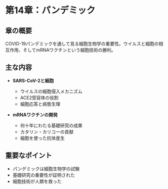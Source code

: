 # 第14章：パンデミック

## 章の概要
COVID-19パンデミックを通して見る細胞生物学の重要性。ウイルスと細胞の相互作用、そしてmRNAワクチンという細胞技術の勝利。

## 主な内容
- **SARS-CoV-2と細胞**
  - ウイルスの細胞侵入メカニズム
  - ACE2受容体の役割
  - 細胞応答と病態生理

- **mRNAワクチンの開発**
  - 何十年にわたる基礎研究の成果
  - カタリン・カリコーの貢献
  - 細胞を使った抗体産生

## 重要なポイント
- パンデミックは細胞生物学の試験
- 基礎研究の重要性が証明された
- 細胞技術が人類を救った